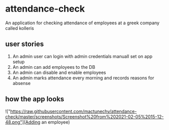 # attendance-check
An application for checking attendance of employees at a greek company called kolleris

## user stories
1. An admin user can login with admin credentials manuall set on app setup
2. An admin can add employees to the DB
3. An admin can disable and enable employees
4. An admin marks attendance every morning and records reasons for absense

## how the app looks
!["https://raw.githubusercontent.com/mactunechy/attendance-check/master/screenshots/Screenshot%20from%202021-02-05%2015-12-48.png"](Adding an employee)
